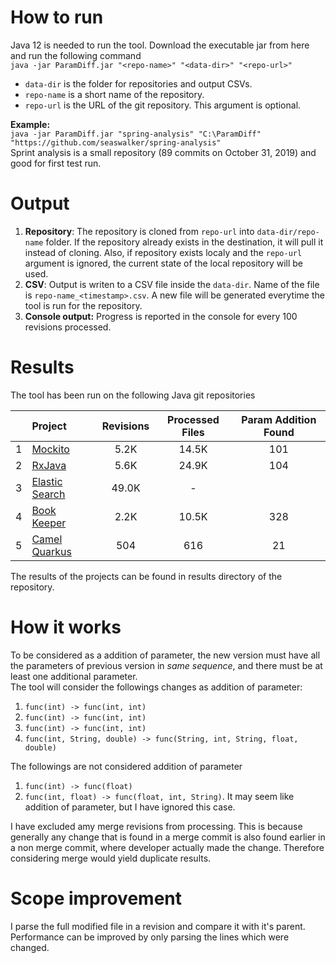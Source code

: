 # How to run
Java 12 is needed to run the tool. Download the executable jar from here and run the following command  
`java -jar ParamDiff.jar "<repo-name>" "<data-dir>" "<repo-url>"`  
* `data-dir` is the folder for repositories and output CSVs. 
* `repo-name` is a short name of the repository.
* `repo-url` is the URL of the git repository. This argument is optional.


**Example:**  
`java -jar ParamDiff.jar "spring-analysis" "C:\ParamDiff" "https://github.com/seaswalker/spring-analysis"`  
Sprint analysis is a small repository (89 commits on October 31, 2019) and good for first test run.

# Output
1. **Repository**: The repository is cloned from `repo-url` into `data-dir/repo-name` folder. If the repository already exists in the destination, it will pull it instead of cloning. Also, if repository exists localy and the `repo-url` argument is ignored, the current state of the local repository will be used.
2. **CSV**: Output is writen to a CSV file inside the `data-dir`. Name of the file is `repo-name_<timestamp>.csv`. A new file will be generated everytime the tool is run for the repository.
3. **Console output:** Progress is reported in the console for every 100 revisions processed. 


# Results
The tool has been run on the following Java git repositories

|   | Project  | Revisions  | Processed Files | Param Addition Found |
| --:| :-------| :------:| :-:| :-: |
| 1 | [Mockito](https://github.com/mockito/mockito)             |  5.2K | 14.5K | 101 |
| 2 | [RxJava](ttps://github.com/ReactiveX/RxJava)              |  5.6K | 24.9K | 104 |
| 3 | [Elastic Search](https://github.com/elastic/elasticsearch)| 49.0K | - |
| 4 | [Book Keeper](https://github.com/apache/bookkeeper)       |  2.2K | 10.5K | 328 |
| 5 | [Camel Quarkus](https://github.com/apache/camel-quarkus)  |  504 | 616 | 21 |

The results of the projects can be found in results directory of the repository.

# How it works
To be considered as a addition of parameter, the new version must have all the parameters of previous version in *same sequence*, and there must be at least one additional parameter.  
The tool will consider the followings changes as addition of parameter:  
1. `func(int) -> func(int, int)`  
2. `func(int) -> func(int, int)`
3. `func(int) -> func(int, int)`   
4. `func(int, String, double) -> func(String, int, String, float, double)`

The followings are not considered addition of parameter
1. `func(int) -> func(float)`
2. `func(int, float) -> func(float, int, String)`. It may seem like addition of parameter, but I have ignored this case.


I have excluded amy merge revisions from processing. This is because generally any change that is found in a merge commit is also found earlier in a non merge commit, where developer actually made the change. Therefore considering merge would yield duplicate results.  

# Scope improvement
I parse the full modified file in a revision and compare it with it's parent. Performance can be improved by only parsing the lines which were changed. 